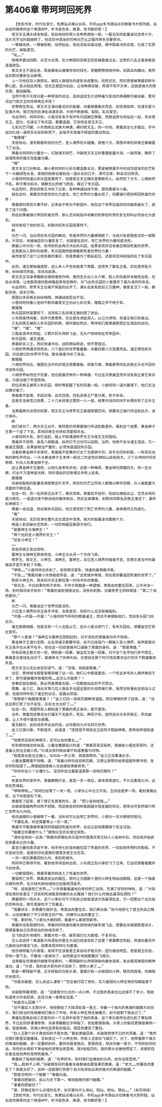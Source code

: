 # 第406章 带珂珂回死界
        【告知书友，时代在变化，免费站点难以长存，手机app多书源站点切换看书大势所趋，站长给你推荐的这个换源APP，听书音色多、换源、找书都好使！】
       夜叉天王满头绿发倒竖，犹如地狱的冥火在熊熊燃烧一般，一股滔天的能量波动浩荡十方，这片天宇当时就崩碎了，他双目中透发的可怖光芒比之腊月寒冬还要惨冷。
       一臂被击碎，一臂被斩断，纵然如此，他也没有丝毫动摇，眼中那森冷的杀意，化成了实质的光芒，崩裂虚空。
       “吼……”
       咆哮声震动四野，长空大动荡，实力稍弱的异族王险些被震昏过去，近旁的几名王者身躯皆遥遥欲坠。
       夜叉天王不退反进，周身爆发出璀璨夺目的绿光，骨骼劈劈啪啪作响，双肩血肉蠕动，竟然在刹那间重新生出新臂。
       上一次他在巨人族祭坛，被巨人族祖先的虚影击成重伤，险死还生，而后更是被萧晨抓碎半颗心脏，差点就此殒落。但也正是因为如此，让他再做突破，修成不死不灭体，这就是强大的夜叉族，越战越强。
       当然不死不灭体只是一种夸张的说法，连命运双生子这种最为变态的神通都可被击破，更何况这门夜叉王的肉体再生术呢？
       双臂再生而出，夜叉天王涌动着滔天的能量，向着萧晨轰杀而去，如惊涛拍岸，似漫天星斗坠落大地，毁灭性的狂涛在汹涌澎湃，大地不断崩塌、裂陷，乱石穿空。
       与此同时，珂珂杀到，小兽没有急于张开失乐园接应萧晨，而是选择与他站在一起，攻杀夜叉王。因为，任谁见了失乐园，都要退避，它怕惊走夜叉天王。
       七彩光芒闪耀，小东西挥出龙族大神通，横扫夜叉王。同一时间，萧晨逆龙七步踏出，手中战剑化成一道惊天长虹斜斩而下，且嗡字天音毫不保留的震动而出。
       “轰隆隆”
       天摇地动，漫天都是刺目的光芒，至人境界的大碰撞，席卷八方，周围冲来的异族王都被震飞了出去。
       萧晨与珂珂的力量合一，打破漫天绿芒，冲破夜叉天王的重重能量大浪，一破百破，轰碎了汹涌而来的毁灭性能量光幕。
       “噗”
       夜叉天王口吐鲜血，被小兽珂珂的七彩光幕连轰五记，更是被萧晨手中的战剑透发的虹芒斩下一大截绿色长发，英俊的脸颊也被划出一道长长的口子，深可见骨，鲜血汩汩而流。
       小兽珂珂快速以失乐园笼罩而下，但是夜叉天王确实是果断的人，纵然吃了大亏，心境依然不乱，眸子寒冷如冰，镇静无比的倒飞而去，躲过了失乐园。
       与此同时，其他异族王冲杀了过来，各种神通战技不绝，围攻萧晨与小兽。
       就在这时，萧晨忽然感觉将化为虚无，死亡世界的力量出现了，将要强行把他带回死者的世界！
       萧晨顿时感觉大事不妙，近来由于修为不断提升，他在这个世界驻留的时间越来越长了，疏忽了这个问题。
       现在如果被强行带回死者世界，那么空间戒指中收集的到那些珍贵的复生材料必然会化为虚无。
       珂珂发现了他的状况，刹那间将失乐园笼罩而下。
       刷
       光芒一闪，当出现在失乐园的瞬间，死者世界的力量被隔断了，与他只有若隐若无的一缕联系。片刻后，他被抽空的力量恢复了，也就是在这时，死亡世界的力量彻底消失。
       萧晨心中大吃一惊，他寻到机会再次冲出失乐园，结果发现并没有被召唤回死者的世界。
       这真是出人意料的结果，失乐园竟然能够截断死者世界的力量！
       虽然发现了这个让他惊喜的事实，但是萧晨为了稳妥起见，还是将空间戒指扔在了失乐园中。
       此刻，诸王都恼羞成怒，这么多人不但未能拿下萧晨，还损失了数名王者，实在是奇耻大辱，纷纷竭尽所能，攻杀向前来。
       夜叉天王浑身骨骼都在咯吱咯吱作响，竟然生长出三头六臂，脸上的伤痕并未被他治愈，任血水淌落，让他那英俊的脸颊看起来有些狰狞，对飞出失乐园的小兽展开了最为凌厉的攻击。
       与此同时，修罗天王也毫不保留的出手了。满头血发有犹如三万魔神，像是复活了一般，撕裂天地，绞杀万物。
       周围众多异族王纷纷相随，神通战技层出不穷。
       小兽珂珂持着小圣树不断向着夜叉王扫出七彩光束，隆隆之声不绝于耳。
       轰隆隆
       失乐园突然笼罩而下，当场有三名异族王被封困了进去。
       小东西虽然纯善，但并代表愚笨，完全是在诱敌深入，以己为诱饵，将诸王吸引到身边。
       三名异族王被封入失乐园的刹那，顿时面如死灰，等待他们是萧晨那把正在滴血的战剑。
       “噗”、“噗”、“噗”
       三股血浪冲天而起，三颗大好头颅斜飞去，无头尸体摔倒在芳草园中。
       失乐园现，诸王退避。
       萧晨斩杀三王，而后快速冲出，战机稍纵即逝，他不愿错过。
       八相世界神通浮现而出，八个虚幻的世界重叠着，向着四面八方笼罩而去。诸王惧怕失乐园，对这虚幻的世界可不怕，数名强者冲杀了进去。
       轰隆隆
       八相世界闭合，被困在当中的异族王想要轰破，却是万难，萧晨裹带四名异族王头也不回的冲进失乐园。
       八相世界纵然还不完善，但也是最恐怖的一种神通，不过这次萧晨显然并没有真正拿它来杀敌，只是当做了牢笼而用。
       四位异族王被带入失乐园，顿时等若腿了毛的凤凰一般，小兽珂珂一道光幕落下，他们无法动弹分毫了。
       萧晨毫不留情，手起剑落，血花四溅，四名异族王尸首分离，死于非命。
       这是无法承受之结果，二十几米异族王围攻一人一兽，结果开战后时间不长便折损了近半王者。
       当萧晨再次出现的刹那，夜叉天王与修罗天王直接禁锢空间，想要将之强行传送到远方，进行诛杀。
       刷
       他们成功了，两大天王出手，竟然真的将萧晨强行传送到数里外。看到这个结果，黄金狮子王第一个追了下去，其他异族王也快如流星般杀去。
       小兽珂珂大急，急忙追赶，路上不断遭遇修罗天王与夜叉王的阻挡。
       萧晨并不惊慌，身具八相极速，纵然打不过也可以逃脱。当然，他绝不会与诸王混战，万一被诸王围困，后果是相当严重的，必须快速退回失乐园。
       当看到黄金狮子杀来时，萧晨毫不犹豫的打出了无畏狮子印。双手合印的刹那，一阵惊天动地的狮吼声传出，一头与黄金狮子王本体一般无二的金色巨狮如山岳般庞大，三个头颅同时仰天咆哮，扑向人形黄金狮子王。
       这让黄金狮子王震怒，以他化身来攻杀他，这是一种侮辱。黄金神光照耀四方，他一生长啸，打出千万道神圣光辉，同时滴血的巴斯德古矛刺上前来。
       轰隆隆
       天崩地裂般的能量浪涛席卷这片天宇，刺目的光芒让所有人都难以睁开双眼，众人被能量大浪震的不断后退。
       在这一刻，另一名异族王出手了，袭杀而来。萧晨双手结印，宛如仙佛般出尘，空灵永恒印威力绝伦，一道道光束不断自他的躯体射出，而后全面爆发，刹那间将那名异族王淹没了，最终形神俱灭！
       萧晨一击远退，但远离失乐园后，他又感觉到了死亡世界的力量，身体竟然又将虚化。
       “轰”
       天摇地动，无匹狂涛在整片远古遗迹中浩荡，强大的能量波动震撼十方。
       两道人影划破长空而来，一切恐怖威压都源于他们。
       “是雷神王与海神王！”
       “两个达到至人境界的天王！”
       “还有斗神王！”
       ……
       有些异族王发出惊呼。
       雷神王与海神王联袂而至，斗神王也从另一个方向飞来。
       修罗王、夜叉王、斗神王、海神王、雷神王，五位至人境界的强者齐至，百族王者当中的最强高手差不多到了半数。
       “咿呀……”小兽珂珂也杀到了，发现情况紧急，快速向着萧晨冲来。
       “不急……”萧晨向着小东西秘密传音，道：“去死城外等我，现在我将要返回死者的世界了。”
       除却斗神王外，其余四大天王都在第一时间冲杀向萧晨。
       “夜叉王，今日如果你死于非命，于你于我都是一种遗憾，等我血肉重生回来，公平对决一场，到时我将亲手斩你！”萧晨的身影慢慢淡去，消失的刹那，对着修罗王同样喝道：“第二个自然是你。”
       刷
       光芒一闪，萧晨自这个世界彻底消失。
       几位至人境界的天王高手冲至，击穿虚空，但却什么也没有触碰到。
       “坏蛋——坏蛋——坏蛋！”小兽珂珂气呼呼的瞪着诸王，而后不再理睬他们，驾驭失乐园飞向远方。
       诸王面面相觑，但是没有一个人去阻止它，这头小兽太邪门了，有失乐园在，想要留住它势比登天。
       “那个人是谁？”海神王与雷神王刚刚赶到，对于消失的萧晨身份并不知晓。
       黄金狮子王潜力无限，比在场诸王都要年轻，如今已经临门一脚破入至人境界，纵然是面对天王高手也从来不在乎。但在这一刻却直接开口道破了萧晨的身份，道：“那是萧晨。”
       所有异族王都大吃一惊，猜到是一回事，被证实又是一回事。对于这个名字他们并不陌生，萧晨昔日曾经名动天下，直接参与了伪神大劫，在曾经在那个时代驾驭黄泥台打的天下群雄集体失音。
       夜叉天王以无比肯定的语气，道：“没错，他就是萧晨。”
       远空，燕倾城与殷莹亲眼目睹了这一切，她们心中极度震惊，一个死去多年的人竟然再现于世了，那可是被魔井吞噬的啊……这怎么可能呢？！
       但事实就在眼前，那必然是萧晨无疑，一切都是如此的不可思议。
       雪舞、金三亿、海云天等几位人族高手也因这里的大战而被引来，虽然没有看到全部战斗过程，但是同样听到了诸王的议论，皆露出惊容。
       “那那那个骷髅是萧晨？！”金三亿的一双桃花眼睁得溜圆，而后嘿嘿的笑了起来，道：“这这这哥们死了也不安生，实在太太太好了……”
       在这一刻，周围所有人都知道了萧晨的真正身份，莫不震惊。
       当年，萧晨驾驭黄泥台打遍天下无敌手。死后，再现于世，居然连杀众多异族王，所向披靡，让人不得不震惊与感慨。
       毫无疑问，这则消息传出去的话，必将震动九州与四方世界。
       金三亿很兴奋，不断搓手，自语道：“怪怪怪不得逆龙王前阵子那副神情，原来他早就知道了……”
       “他竟然没有形神俱灭，还可以血肉重生……”
       听到燕倾城这样自语，小翼龙蕾娜高兴的道：“萧晨哥哥没有死，我嫁给小倔龙哥哥时，还准备让他当主婚人呢。”化成女孩的她丝毫不知道害羞为何物。
       “我我我也能当主婚人，叫叫叫一声三哥，我我我帮你。”金三亿没事凑近乎。
       小翼龙蕾娜毫不领情，道：“我最讨厌你这双桃花眼，又想让我帮你给燕姐姐传情书吧，告诉你别指望了……燕姐姐就是嫁人也会嫁给萧晨哥哥。”
       “你你你这小丫头懂什么，没没听说过最是温柔那一双桃花眼吗？”
       ……
       死者世界的骨井中，萧晨静静打坐，直至一天一夜后，身体渐渐虚化，不久后重临九州，出现在死城前。
       “咿呀咿呀……”珂珂已经等了一天一夜，小家伙心中忐忑不安，生怕这是梦一场，看到萧晨出现，当下彻底放松下来。
       萧晨笑了起来，揉了揉它毛茸茸的头，道：“把小圣树给我……”
       女娲戒穿越两界间而不损毁，而这株圣树同样是超越半祖圣器的存在，想来也可安然穿行死亡世界与九州间。
       他向迷糊的小兽解释了一番，当听说可以去死亡世界时，小家伙一双大眼顿时放光。
       “不要乱来，你还需要等上一天一夜。”
       萧晨可不敢直接带着珂珂穿越回死者的世界，在这之前他需要做个安全试验。
       “骷髅王你要做什么？”颠倒众生的天使王惊怒。
       “请你去地狱一日游。”萧晨将禁锢在失乐园中的堕落天使王封入小圣树中后，而后他开始疯狂挥霍自己的力量。
       直至力量彻底流逝干净，他手持七彩圣树被拉回了死者的世界，一切如他所预料的那般，不仅圣树无损，就是封印在里面的堕落天使王也无恙。
       一天一夜后萧晨回到九州，来到死城外。
       珂珂早已等得不耐，看到他手持宝树出现，小东西立刻兴奋的飞了过来，它迫切想看看魔井下的世界。
       一切都很顺利，萧晨带着珂珂进入了死者的世界。
       重临死亡世界，萧晨透发出的威压，顿时让方圆数十里的火种生物战战兢兢，这是一个强者为尊的世界，在大陆外部地域他已经是绝顶高手。
       “呀，这就是死亡世界……”小东西看着遍地白骨的死亡战场，充满了好奇的神色，道：“大陆深处真的有君王？还有和死城极其相像的太古魔城？我们什么时候去最深处探险？”
       萧晨顿时一阵头大，这个小家伙可千万别自己偷偷溜进大陆最深处去，万一招惹出个远古级的恐怖存在，那可真是吃不了兜着走。
       “我要闭关，你需要为我护法，等我血肉重生后，我们再动身。”如今他炼化了君王的血之精华，以及收集到了不少异族王的尸体，的确可以血肉重生了。
       “哦，那好吧。”小家伙大眼四顾，看着什么都感觉新奇。
       萧晨并没有耽搁时间，带着珂珂快速向着东部地域的破军城飞去，想要在杀破狼那里闭关，顺便看看自己实质统治的地域怎样了。
       当飞到这片地域时，萧晨大吃一惊，破军城已化为废墟，不复存在。
       怎么会这样？难道是大陆深处的君王大战已经波及到了这里？萧晨腾空而起，快速向着另外几座统治的城池飞去，结果发现同样化为废墟。
       他仔细观看几片废墟，发现不应该是君王亲自动手毁灭的，因为痕迹明显，若是君王的话，恐怕一掌下去，不要说一座城池了，纵然是这片地域都要灰飞烟灭。
       当萧晨在贪狼城仔细搜寻线索时，一颗残破的头颅骨碌碌向着他滚来，发出极其微弱的精神波动，道：“大哥，我的亲大哥你终于回来了，想死小弟了……”
       那是一颗残破不堪，近乎碎裂的白色头骨，里面只有一点微弱的火种，随风而摇曳，仿佛随时会熄灭。
       “你是杀破狼，怎么会这么凄惨？”完全被打回了原形，实力最弱的火种生物恐怕都能拿下他。
       杀破狼带着哭腔，道：“这是我分化出的一点火种，不过我的真身也比这强不了多少。我就知道老大你会回来，这具分身一直等在这里。”
       “到底怎么回事？”
       “还不是巨人王那孙子，他投靠给了大陆深处某一君王，领着一个强大的离谱的骷髅大杀四方，我们统治的地域被他们夷为了平地，所有火种生物全被屠灭，如今就剩下我自己了。”
       萧晨在距离此地三百里外的一个古洞中发现了他的真身，这个家伙竟然也进化到了黄钻境界，不过此刻却凄凄惨惨，浑身骨骼都近乎碎裂了，到处都是裂痕。头骨上的裂纹更像是蛛网一般，密密麻麻，灵魂火种也显得有些暗淡。很显然遭受了重创。
       “巨人王那个孙子真他妈的不是东西。”看到萧晨回来，杀破狼愤愤不已的咒骂着，道：“竟然对我们那里实施屠城，没有放过一个火种生物，所有人全部灰飞烟灭了。对了，他带着那个强大的离谱的骷髅，说一定要抓到你，要将你挫骨扬灰。更是扬言，除非你躲一辈子，不然抓到你的话，将你的头骨卸下来给他的宠物当夜壶用。我X他祖宗的，我的骨头也被他预定了，说是抓住后拿去给他养的宠物筑巢用。”
       萧晨拍了拍他的肩膀，道：“先养好伤，到时我们去摘他的头颅，给你当夜壶用。”
       “我……我用不上啊。”杀破狼惊异的看着浑身都被血雾笼罩的萧晨，道：“老大……你要血肉重生了？真是太好了，这样一定能够打败那个自大陆深处出来的强大的离谱的骷髅。”
       “那是怎样的一个骷髅？”萧晨问道。
       “拿着四把破剑，自以为天下第一，惟他独尊的邪门骷髅。”
       “拿着四把破剑？”
       “是，好像还有什么古怪的名字，似乎是叫什么诛仙、陷仙、绝仙、戮仙……”（未完待续）
       【告知书友，时代在变化，免费站点难以长存，手机app多书源站点切换看书大势所趋，站长给你推荐的这个换源APP，听书音色多、换源、找书都好使！】